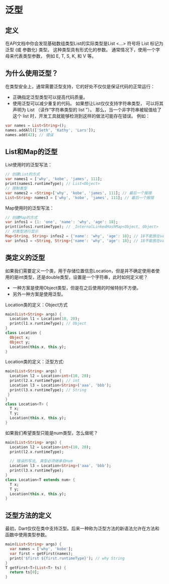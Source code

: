 # 泛型
## 定义
在API文档中你会发现基础数组类型List的实际类型是List<E> <…> 符号将 List 标记为 泛型 (或 参数化) 类型。 这种类型具有形式化的参数。 通常情况下，使用一个字母来代表类型参数， 例如 E, T, S, K, 和 V 等。
## 为什么使用泛型？
在类型安全上，通常需要泛型支持，它的好处不仅仅是保证代码的正常运行：
* 正确指定泛型类型可以提高代码质量。
* 使用泛型可以减少重复的代码。
如果想让List仅仅支持字符串类型， 可以将其声明为 List<String> （读作“字符串类型的 list ”）。 那么，当一个非字符串被赋值给了这个 list 时，开发工具就能够检测到这样的做法可能存在错误。 例如：

```dart
var names = List<String>();
names.addAll(['Seth', 'Kathy', 'Lars']);
names.add(42); // 错误
```
## List和Map的泛型
List使用时的泛型写法：
```dart
// 创建List的方式
var names1 = ['why', 'kobe', 'james', 111];
print(names1.runtimeType); // List<Object>
// 限制类型
var names2 = <String>['why', 'kobe', 'james', 111]; // 最后一个报错
List<String> names3 = ['why', 'kobe', 'james', 111]; // 最后一个报错
```
Map使用时的泛型写法：
```dart
// 创建Map的方式
var infos1 = {1: 'one', 'name': 'why', 'age': 18}; 
print(infos1.runtimeType); // _InternalLinkedHashMap<Object, Object>
// 对类型进行显示
Map<String, String> infos2 = {'name': 'why', 'age': 18}; // 18不能放在value中
var infos3 = <String, String>{'name': 'why', 'age': 18}; // 18不能放在value中
```
## 类定义的泛型
如果我们需要定义一个类，用于存储位置信息Location，但是并不确定使用者使用的是int类型，还是double类型，设置是一个字符串，此时如何定义呢？
* 一种方案是使用Object类型，但是在之后使用的时候特别不方便。
* 另外一种方案是使用泛型。

Location类的定义：Object方式
```dart
main(List<String> args) {
  Location l1 = Location(10, 20);
  print(l1.x.runtimeType); // Object
}
class Location {
  Object x;
  Object y;
  Location(this.x, this.y);
}
```
Location类的定义：泛型方式:
```dart
main(List<String> args) {
  Location l2 = Location<int>(10, 20);
  print(l2.x.runtimeType); // int 
  Location l3 = Location<String>('aaa', 'bbb');
  print(l3.x.runtimeType); // String
 }
}
class Location<T> {
  T x;
  T y;
  Location(this.x, this.y);
}
```
如果我们希望类型只能是num类型，怎么做呢？
```dart
main(List<String> args) {
  Location l2 = Location<int>(10, 20);
  print(l2.x.runtimeType);
    
  // 错误的写法, 类型必须继承自num
  Location l3 = Location<String>('aaa', 'bbb');
  print(l3.x.runtimeType);
}
class Location<T extends num> {
  T x;
  T y;
  Location(this.x, this.y);
}
```
## 泛型方法的定义
最初，Dart仅仅在类中支持泛型。后来一种称为泛型方法的新语法允许在方法和函数中使用类型参数。
```dart
main(List<String> args) {
  var names = ['why', 'kobe'];
  var first = getFirst(names);
  print('$first ${first.runtimeType}'); // why String
}
T getFirst<T>(List<T> ts) {
  return ts[0];
}
```




